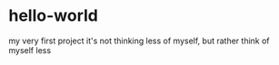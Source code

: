 # hello-world
my very first project
it's not thinking less of myself, but rather think of myself less
